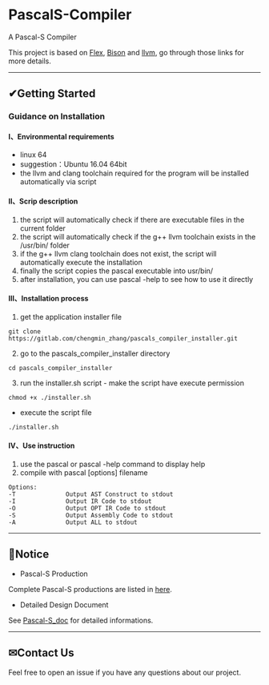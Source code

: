 # PascalS-Compiler

A Pascal-S Compiler

This project is based on [Flex](http://dinosaur.compilertools.net/flex/index.html), [Bison](https://www.gnu.org/software/bison/) and [llvm](https://llvm.org/), go through those links for more details.

---
## ✔Getting Started

### Guidance on Installation

#### Ⅰ、Environmental requirements

- linux 64
- suggestion：Ubuntu 16.04 64bit
- the llvm and clang toolchain required for the program will be installed automatically via script

#### Ⅱ、Scrip description

1. the script will automatically check if there are executable files in the current folder
2. the script will automatically check if the g++ llvm toolchain exists in the /usr/bin/ folder
3. if the g++ llvm clang toolchain does not exist, the script will automatically execute the installation
4. finally the script copies the pascal executable into usr/bin/
5. after installation, you can use pascal -help to see how to use it directly

#### Ⅲ、Installation process

1. get the application installer file

```
git clone https://gitlab.com/chengmin_zhang/pascals_compiler_installer.git
```

2. go to the pascals_compiler_installer directory

```
cd pascals_compiler_installer
```

3. run the installer.sh script - make the script have execute permission

```
chmod +x ./installer.sh
```

- execute the script file

```
./installer.sh
```

#### Ⅳ、Use instruction

1. use the pascal or pascal -help command to display help
2. compile with pascal [options] filename

```
Options:
-T              Output AST Construct to stdout
-I              Output IR Code to stdout
-O              Output OPT IR Code to stdout
-S              Output Assembly Code to stdout
-A              Output ALL to stdout
```

---
## 👀Notice
- Pascal-S Production

Complete Pascal-S productions are listed in [here](https://github.com/HYTYH/PascalS-Compiler/blob/main/docs/Pascal-S%20Production.md).

- Detailed Design Document

See [Pascal-S_doc](https://github.com/HYTYH/PascalS-Compiler/blob/main/docs/Pascal-S_doc.pdf) for detailed informations.

---

## ✉Contact Us

Feel free to open an issue if you have any questions about our project.

